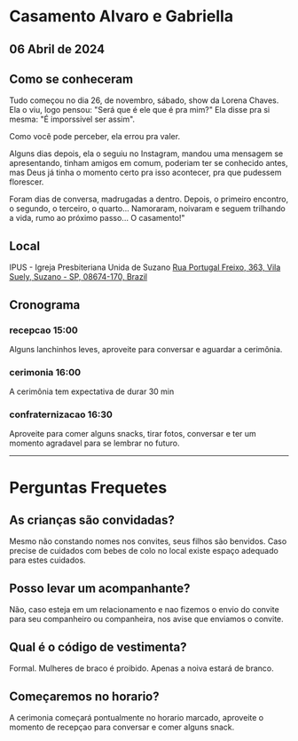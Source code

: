 # Casamento Alvaro e Gabriella
## 06 Abril de 2024

## Como se conheceram
Tudo começou no dia 26, de novembro, sábado, show da Lorena Chaves.
Ela o viu, logo pensou: \"Será que é ele que é pra mim?\"
Ela disse pra si mesma: \"É imporssivel ser assim\". 

Como você pode perceber, ela errou pra valer.

Alguns dias depois, ela o seguiu no Instagram, mandou uma mensagem se apresentando, tinham amigos em comum, poderiam ter se conhecido antes, mas Deus já tinha o momento certo pra isso acontecer, pra que pudessem florescer.

Foram dias de conversa, madrugadas a dentro.
Depois, o primeiro encontro, o segundo, o terceiro, o quarto...
Namoraram, noivaram e seguem trilhando a vida, rumo ao próximo passo... O casamento!"

## Local
IPUS - Igreja Presbiteriana Unida de Suzano
[Rua Portugal Freixo, 363, Vila Suely, Suzano - SP, 08674-170, Brazil](https://maps.app.goo.gl/xZRpqVtKwB67gKkg9)

## Cronograma
### recepcao 15:00
Alguns lanchinhos leves, aproveite para conversar e aguardar a cerimônia.
### cerimonia 16:00
A cerimônia tem expectativa de durar 30 min
### confraternizacao 16:30
Aproveite para comer alguns snacks, tirar fotos, conversar e ter um momento agradavel para se lembrar no futuro.

---
# Perguntas Frequetes

## As crianças são convidadas?
Mesmo não constando nomes nos convites, seus filhos são benvidos.
Caso precise de cuidados com bebes de colo no local existe espaço adequado para estes cuidados.

## Posso levar um acompanhante?
Não, caso esteja em um relacionamento e nao fizemos o envio do convite para seu companheiro ou companheira, nos avise que enviamos o convite.

## Qual é o código de vestimenta?
Formal.
Mulheres de braco é proibido. Apenas a noiva estará de branco.

## Começaremos no horario?
A cerimonia começará pontualmente no horario marcado, aproveite o momento de recepçao para conversar e comer alguns snack.